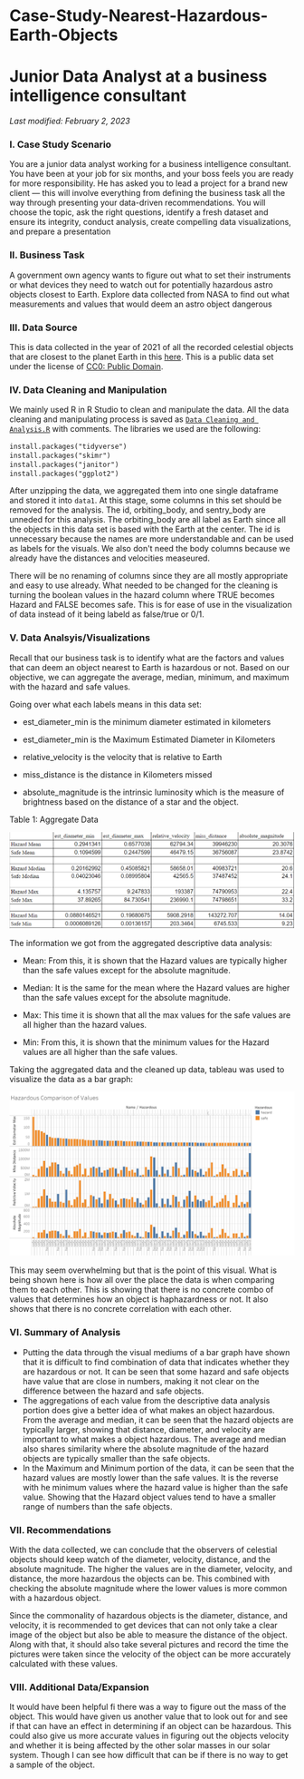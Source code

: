 # Case-Study-Nearest-Hazardous-Earth-Objects
# Junior Data Analyst at a business intelligence consultant
*Last modified: February 2, 2023*

### I. Case Study Scenario
You are a junior data analyst working for a business intelligence consultant. You have been at your job for six months, and your boss feels you are ready for more responsibility. He has asked you to lead a project for a brand new client — this will involve everything from defining the business task all the way through presenting your data-driven recommendations. You will choose the topic, ask the right questions, identify a fresh dataset and ensure its integrity, conduct analysis, create compelling data visualizations, and prepare a presentation 

### II. Business Task
A government own agency wants to figure out what to set their instruments or what devices they need to watch out for potentially hazardous astro objects closest to Earth. Explore data collected from NASA to find out what measurements and values that would deem an astro object dangerous

### III. Data Source
This is data collected in the year of 2021 of all the recorded celestial objects that are closest to the planet Earth in this [here](https://www.kaggle.com/datasets/sameepvani/nasa-nearest-earth-objects). This is a public data set under the license of [CC0: Public Domain](https://creativecommons.org/publicdomain/zero/1.0/).

### IV. Data Cleaning and Manipulation

We mainly used R in R Studio to clean and manipulate the data. All the data cleaning and manipulating process is saved as [`Data Cleaning and Analysis.R`](https://github.com/dexchu100/Case-Study-Nearest-Hazardous-Earth-Objects/blob/main/Data%20Cleaning%20and%20Analysis.R) with comments. The libraries we used are the following:

```{r}
install.packages("tidyverse")
install.packages("skimr")
install.packages("janitor")
install.packages("ggplot2")
```

After unzipping the data, we aggregated them into one single dataframe and stored it into `data1`. At this stage, some columns in this set should be removed for the analysis. The id, orbiting_body, and sentry_body are unneded for this analysis. The orbiting_body are all label as Earth since all the objects in this data set is based with the Earth at the center. The id is unnecessary because the names are more understandable and can be used as labels for the visuals. We also don't need the body columns because we already have the distances and velocities measeured. 

There will be no renaming of columns since they are all mostly appropriate and easy to use already. What needed to be changed for the cleaning is turning the boolean values in the hazard column where TRUE becomes Hazard and FALSE becomes safe. This is for ease of use in the visualization of data instead of it being labeld as false/true or 0/1. 

### V. Data Analsyis/Visualizations

Recall that our business task is to identify what are the factors and values that can deem an object nearest to Earth is hazardous or not. Based on our objective, we can aggregate the average, median, minimum, and maximum with the hazard and safe values.

Going over what each labels means in this data set:

 * est_diameter_min is the minimum diameter estimated in kilometers
 
 * est_diameter_min is the Maximum Estimated Diameter in Kilometers
 
 * relative_velocity is the velocity that is relative to Earth
 
 * miss_distance is the distance in Kilometers missed
 
 * absolute_magnitude is the  intrinsic luminosity which is the measure of brightness based on the distance of a star and the object.
 

Table 1: Aggregate Data

<p align="center">
  <img src="https://github.com/dexchu100/Case-Study-Nearest-Hazardous-Earth-Objects/blob/main/Visualize%20Data/Aggregate%20Data.PNG">
</p>

The information we got from the aggregated descriptive data analysis: 

 * Mean: From this, it is shown that the Hazard values are typically higher than the safe values except for the absolute magnitude. 
 
 * Median: It is the same for the mean where the Hazard values are higher than the safe values except for the absolute magnitude.
 
 * Max: This time it is shown that all the max values for the safe values are all higher than the hazard values.
 
 * Min: From this, it is shown that the minimum values for the Hazard values are all higher than the safe values.


Taking the aggregated data and the cleaned up data, tableau was used to visualize the data as a bar graph: 

![Hazard Data Comparison](https://github.com/dexchu100/Case-Study-Nearest-Hazardous-Earth-Objects/blob/main/Visualize%20Data/Bar%20Graph.png)

This may seem overwhelming but that is the point of this visual. What is being shown here is how all over the place the data is when comparing them to each other. This is showing that there is no concrete combo of values that determines how an object is haphazardness or not. It also shows that there is no concrete correlation with each other. 

### VI. Summary of Analysis

* Putting the data through the visual mediums of a bar graph have shown that it is difficult to find combination of data that indicates whether they are hazardous or not. It can be seen that some hazard and safe objects have value that are close in numbers, making it not clear on the difference between the hazard and safe objects.
* The aggregations of each value from the descriptive data analysis portion does give a better idea of what makes an object hazardous. From the average and median, it can be seen that the hazard objects are typically larger, showing that distance, diameter, and velocity are important to what makes a object hazardous. The average and median also shares similarity where the absolute magnitude of the hazard objects are typically smaller than the safe objects. 
* In the Maximum and Minimum portion of the data, it can be seen that the hazard values are mostly lower than the safe values. It is the reverse with he minimum values where the hazard value is higher than the safe value. Showing that the Hazard object values tend to have a smaller range of numbers than the safe objects.

### VII. Recommendations

With the data collected, we can conclude that the observers of celestial objects should keep watch of the diameter, velocity, distance, and the absolute magnitude. The higher the values are in the diameter, velocity, and distance, the more hazardous the objects can be. This combined with checking the absolute magnitude where the lower values is more common with a hazardous object.

Since the commonality of hazardous objects is the diameter, distance, and velocity, it is recommended to get devices that can not only take a clear image of the object but also be able to measure the distance of the object. Along with that, it should also take several pictures and record the time the pictures were taken since the velocity of the object can be more accurately calculated with these values.  


### VIII. Additional Data/Expansion

It would have been helpful fi there was a way to figure out the mass of the object. This would have given us another value that to look out for and see if that can have an effect in determining if an object can be hazardous. This could also give us more accurate values in figuring out the objects velocity and whether it is being affected by the other solar masses in our solar system. Though I can see how difficult that can be if there is no way to get a sample of the object.
